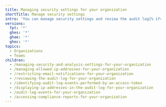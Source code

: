 ```yaml
---
title: Managing security settings for your organization
shortTitle: Manage security settings
intro: 'You can manage security settings and review the audit log{% ifversion ghec %}, compliance reports,{% endif %} and integrations for your organization.'
versions:
  fpt: '*'
  ghes: '*'
  ghae: '*'
  ghec: '*'
topics:
  - Organizations
  - Teams
children:
  - /managing-security-and-analysis-settings-for-your-organization
  - /managing-allowed-ip-addresses-for-your-organization
  - /restricting-email-notifications-for-your-organization
  - /reviewing-the-audit-log-for-your-organization
  - /identifying-audit-log-events-performed-by-an-access-token
  - /displaying-ip-addresses-in-the-audit-log-for-your-organization
  - /audit-log-events-for-your-organization
  - /accessing-compliance-reports-for-your-organization
---
```

